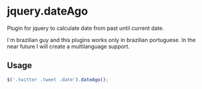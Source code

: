 jquery.dateAgo
=======

Plugin for jquery to calculate date from past until current date.

I`m brazilian guy and this plugins works only in brazilian portuguese. In the near future I will create a multilanguage support.

Usage
-----

````javascript
$('.twitter .tweet .date').dateAgo();
````